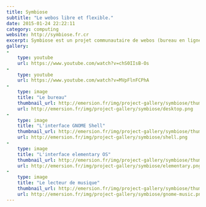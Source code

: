 ```yaml
---
title: Symbiose
subtitle: "Le webos libre et flexible."
date: 2015-01-24 22:22:11
category: computing
website: http://symbiose.fr.cr
excerpt: Symbiose est un projet communautaire de webos (bureau en ligne). Sa philosophie est proche de Linux, l'interface par défaut reproduit GNOME Shell. Il supporte de nombreuses fonctionnalités, dont le montage de volume, c'est à dire l'utilisation intuitive de vos documents sur un serveur FTP, Dropbox ou Google Docs dans le webos.
gallery:
-
    type: youtube
    url: https://www.youtube.com/watch?v=chS0IIsB-Os
-
    type: youtube
    url: https://www.youtube.com/watch?v=MVpFlnFCPhA
-
    type: image
    title: "Le bureau"
    thumbnail_url: http://emersion.fr/img/project-gallery/symbiose/thumbnails/desktop.png
    url: http://emersion.fr/img/project-gallery/symbiose/desktop.png
-
    type: image
    title: "L'interface GNOME Shell"
    thumbnail_url: http://emersion.fr/img/project-gallery/symbiose/thumbnails/shell.png
    url: http://emersion.fr/img/project-gallery/symbiose/shell.png
-
    type: image
    title: "L'interface elementary OS"
    thumbnail_url: http://emersion.fr/img/project-gallery/symbiose/thumbnails/elementary.png
    url: http://emersion.fr/img/project-gallery/symbiose/elementary.png
-
    type: image
    title: "Le lecteur de musique"
    thumbnail_url: http://emersion.fr/img/project-gallery/symbiose/thumbnails/gnome-music.png
    url: http://emersion.fr/img/project-gallery/symbiose/gnome-music.png
---
```


